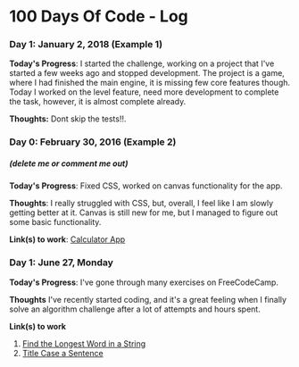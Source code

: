 # 100 Days Of Code - Log

### Day 1: January 2, 2018 (Example 1)

**Today's Progress**: I started the challenge, working on a project that I've started a few weeks ago and stopped development.
The project is a game, where I had finished the main engine, it is missing few core features though. Today I worked on the level feature, need more development to complete the task, however, it is almost complete already.

**Thoughts:** Dont skip the tests!!.


### Day 0: February 30, 2016 (Example 2)
##### (delete me or comment me out)

**Today's Progress**: Fixed CSS, worked on canvas functionality for the app.

**Thoughts**: I really struggled with CSS, but, overall, I feel like I am slowly getting better at it. Canvas is still new for me, but I managed to figure out some basic functionality.

**Link(s) to work**: [Calculator App](http://www.example.com)


### Day 1: June 27, Monday

**Today's Progress**: I've gone through many exercises on FreeCodeCamp.

**Thoughts** I've recently started coding, and it's a great feeling when I finally solve an algorithm challenge after a lot of attempts and hours spent.

**Link(s) to work**
1. [Find the Longest Word in a String](https://www.freecodecamp.com/challenges/find-the-longest-word-in-a-string)
2. [Title Case a Sentence](https://www.freecodecamp.com/challenges/title-case-a-sentence)
